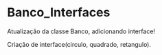 # Banco_Interfaces

Atualização da classe Banco, adicionando interface!

Criação de interface(circulo, quadrado, retangulo).
